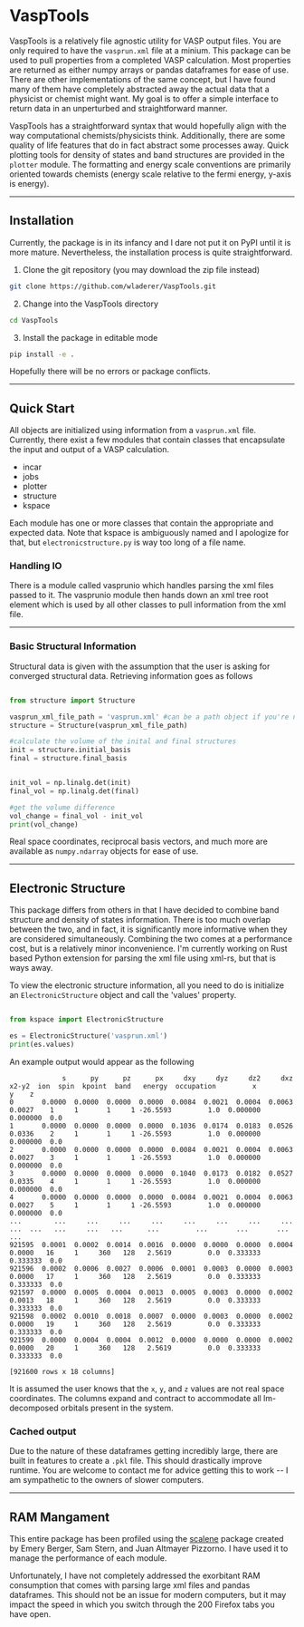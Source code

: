 # VaspTools

VaspTools is a relatively file agnostic utility for VASP output files. You are only required to have the `vasprun.xml` file at a minium. 
This package can be used to pull properties from a completed VASP calculation. Most properties are returned as either numpy arrays or pandas dataframes for ease of use. There are other implementations of the same concept, but I have found many of them have completely abstracted away the actual data that a physicist or chemist might want. My goal is to offer a simple interface to return data in an unperturbed and straightforward manner. 

VaspTools has a straightforward syntax that would hopefully align with the way computational chemists/physicists think. Additionally, there are some quality of life features that do in fact abstract some processes away. Quick plotting tools for density of states and band structures are provided in the `plotter` module. The formatting and energy scale conventions are primarily oriented towards chemists (energy scale relative to the fermi energy, y-axis is energy). 
___
## Installation
Currently, the package is in its infancy and I dare not put it on PyPI until it is more mature. Nevertheless, the installation process is quite straightforward.

1. Clone the git repository (you may download the zip file instead)

```bash
git clone https://github.com/wladerer/VaspTools.git
``` 

2. Change into the VaspTools directory

```bash
cd VaspTools 
```

3. Install the package in editable mode

```bash
pip install -e .
```

Hopefully there will be no errors or package conflicts. 
___

## Quick Start

All objects are initialized using information from a `vasprun.xml` file. Currently, there exist a few modules that contain classes that encapsulate the input and output of a VASP calculation.

- incar 
- jobs 
- plotter 
- structure
- kspace

Each module has one or more classes that contain the appropriate and expected data. Note that kspace is ambiguously named and I apologize for that, but `electronicstructure.py` is way too long of a file name. 

### Handling IO

There is a module called vasprunio which handles parsing the xml files passed to it. The vasprunio module then hands down an xml tree root element which is used by all other classes to pull information from the xml file. 

___
### Basic Structural Information

Structural data is given with the assumption that the user is asking for converged structural data. Retrieving information goes as follows

```python

from structure import Structure

vasprun_xml_file_path = 'vasprun.xml' #can be a path object if you're nervous about it
structure = Structure(vasprun_xml_file_path)

#calculate the volume of the inital and final structures
init = structure.initial_basis
final = structure.final_basis


init_vol = np.linalg.det(init)
final_vol = np.linalg.det(final)

#get the volume difference
vol_change = final_vol - init_vol
print(vol_change)
```

Real space coordinates, reciprocal basis vectors, and much more are available as `numpy.ndarray` objects for ease of use. 
___

## Electronic Structure 

This package differs from others in that I have decided to combine band structure and density of states information. There is too much overlap between the two, and in fact, it is significantly more informative when they are considered simultaneously. Combining the two comes at a performance cost, but is a relatively minor inconvenience. I'm currently working on Rust based Python extension for parsing the xml file using xml-rs, but that is ways away. 

To view the electronic structure information, all you need to do is initialize an `ElectronicStructure` object and call the 'values' property.

```python

from kspace import ElectronicStructure

es = ElectronicStructure('vasprun.xml')
print(es.values)

```

An example output would appear as the following

```raw
             s      py      pz      px     dxy     dyz     dz2     dxz   x2-y2  ion  spin  kpoint  band   energy  occupation         x         y    z
0       0.0000  0.0000  0.0000  0.0000  0.0084  0.0021  0.0004  0.0063  0.0027    1     1       1     1 -26.5593         1.0  0.000000  0.000000  0.0
1       0.0000  0.0000  0.0000  0.0000  0.1036  0.0174  0.0183  0.0526  0.0336    2     1       1     1 -26.5593         1.0  0.000000  0.000000  0.0
2       0.0000  0.0000  0.0000  0.0000  0.0084  0.0021  0.0004  0.0063  0.0027    3     1       1     1 -26.5593         1.0  0.000000  0.000000  0.0
3       0.0000  0.0000  0.0000  0.0000  0.1040  0.0173  0.0182  0.0527  0.0335    4     1       1     1 -26.5593         1.0  0.000000  0.000000  0.0
4       0.0000  0.0000  0.0000  0.0000  0.0084  0.0021  0.0004  0.0063  0.0027    5     1       1     1 -26.5593         1.0  0.000000  0.000000  0.0
...        ...     ...     ...     ...     ...     ...     ...     ...     ...  ...   ...     ...   ...      ...         ...       ...       ...  ...
921595  0.0001  0.0002  0.0014  0.0016  0.0000  0.0000  0.0000  0.0004  0.0000   16     1     360   128   2.5619         0.0  0.333333  0.333333  0.0
921596  0.0002  0.0006  0.0027  0.0006  0.0001  0.0003  0.0000  0.0003  0.0000   17     1     360   128   2.5619         0.0  0.333333  0.333333  0.0
921597  0.0000  0.0005  0.0004  0.0013  0.0005  0.0003  0.0000  0.0002  0.0013   18     1     360   128   2.5619         0.0  0.333333  0.333333  0.0
921598  0.0002  0.0010  0.0018  0.0007  0.0000  0.0003  0.0000  0.0002  0.0000   19     1     360   128   2.5619         0.0  0.333333  0.333333  0.0
921599  0.0000  0.0004  0.0004  0.0012  0.0000  0.0000  0.0000  0.0002  0.0000   20     1     360   128   2.5619         0.0  0.333333  0.333333  0.0

[921600 rows x 18 columns]
```

It is assumed the user knows that the `x`, `y`, and `z` values are not real space coordinates. The columns expand and contract to accommodate all lm-decomposed orbitals present in the system.

### Cached output

Due to the nature of these dataframes getting incredibly large, there are built in features to create a `.pkl` file. This should drastically improve runtime. You are welcome to contact me for advice getting this to work -- I am sympathetic to the owners of slower computers. 
___
## RAM Mangament
This entire package has been profiled using the [scalene](https://github.com/emeryberger/scalene) package created by Emery Berger, Sam Stern, and Juan Altmayer Pizzorno. I have used it to manage the performance of each module. 

Unfortunately, I have not completely addressed the exorbitant RAM consumption that comes with parsing large xml files and pandas dataframes. This should not be an issue for modern computers, but it may impact the speed in which you switch through the 200 Firefox tabs you have open. 